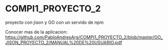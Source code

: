 # COMPI1_PROYECTO_2
proyecto con jison y GO  con un servido de npm 

Conocer mas de la aplicacion:
https://github.com/PabloAndresArg/COMPI1_PROYECTO_2/blob/master/GO_JISON_PROYECTO_2/MANUAL%20DE%20USUARIO.pdf
